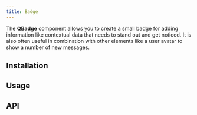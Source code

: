 ```yaml
---
title: Badge
---
```

The **QBadge** component allows you to create a small badge for adding information like contextual data that needs to stand out and get noticed. It is also often useful in combination with other elements like a user avatar to show a number of new messages.


## Installation
<doc-installation components="QBadge" />

## Usage

<doc-example title="Basic" file="QBadge/Basic" />
<doc-example title="Aligned" file="QBadge/Align" />
<doc-example title="Floating" file="QBadge/Floating" />
<doc-example title="Transparent" file="QBadge/Transparent" />

## API
<doc-api file="QBadge" />
